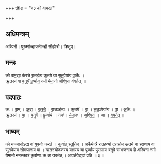 +++
title = "०३ को वामद्या"

+++
## अधिमन्त्रम्
अश्विनौ। पुरुमीळ्हाजमीळ्हौ सौहोत्रौ। त्रिष्टुप्।

## मन्त्रः
को वा॑म॒द्या क॑रते रा॒तह॑व्य ऊ॒तये॑ वा सुत॒पेया॑य वा॒र्कैः ।  
ऋ॒तस्य॑ वा व॒नुषे॑ पू॒र्व्याय॒ नमो॑ येमा॒नो अ॑श्वि॒ना व॑वर्तत् ॥

## पदपाठः
कः । वा॒म् । अ॒द्य । क॒र॒ते॒ । रा॒तऽह॑व्यः । ऊ॒तये॑ । वा॒ । सु॒त॒ऽपेया॑य । वा॒ । अ॒र्कैः ।  
ऋ॒तस्य॑ । वा॒ । व॒नुषे॑ । पू॒र्व्याय॑ । नमः॑ । ये॒मा॒नः । अ॒श्वि॒ना॒ । आ । व॒व॒र्त॒त् ॥

## भाष्यम्
को यजमानोऽद्य वां युवयोः करते । कुर्यात् स्तुतिम् । अर्कैर्मन्त्रै रातहव्यो दत्तसोम ऊतये वा रक्षणाय वा सुतपेयाय सोमपानाय वा । ऋतस्योदकस्य यज्ञस्य वा पूर्व्याय पुराणाय वनुषे सम्भजनाय हे अश्विना नमो येमानो नमस्कारं कुर्वाणाः क आ ववर्तत् । आवर्तयेद्यज्ञं प्रति ॥ ३ ॥